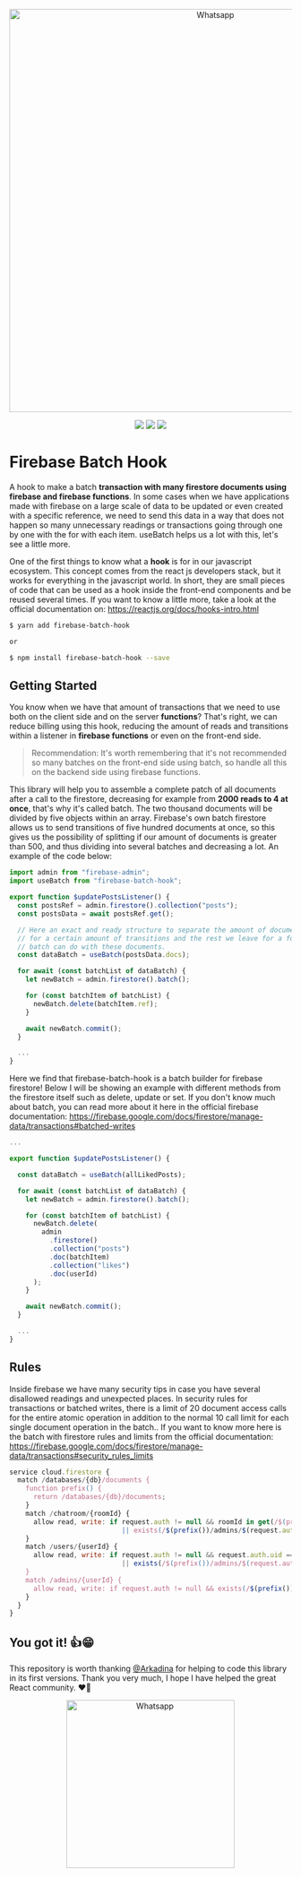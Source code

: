 <p align="center">
  <img src="https://imgur.com/9Xg8trr.png" width="720" title="Whatsapp">
</p>

<p align="center">
  <a href="https://opensource.org/licenses/MIT"><img src="https://img.shields.io/badge/License-MIT-blue.svg"></a>
  <a href="https://github.com/HubertRyanOfficial/firebase-batch-hook"><img src="https://img.shields.io/github/stars/HubertRyanOfficial/firebase-batch-hook"></a>
  <a href="https://www.npmjs.com/package/firebase-batch-hook"><img src="https://img.shields.io/npm/dm/firebase-batch-hook.svg"></a> 
</p>

# Firebase Batch Hook

A hook to make a batch **transaction with many firestore documents using firebase and firebase functions**. In some cases when we have applications made with firebase on a large scale of data to be updated or even created with a specific reference, we need to send this data in a way that does not happen so many unnecessary readings or transactions going through one by one with the for with each item. useBatch helps us a lot with this, let's see a little more.

One of the first things to know what a **hook** is for in our javascript ecosystem. This concept comes from the react js developers stack, but it works for everything in the javascript world. In short, they are small pieces of code that can be used as a hook inside the front-end components and be reused several times. If you want to know a little more, take a look at the official documentation on: https://reactjs.org/docs/hooks-intro.html

```bash
$ yarn add firebase-batch-hook

or

$ npm install firebase-batch-hook --save
```

## Getting Started

You know when we have that amount of transactions that we need to use both on the client side and on the server **functions**? That's right, we can reduce billing using this hook, reducing the amount of reads and transitions within a listener in **firebase functions** or even on the front-end side.

> Recommendation: It's worth remembering that it's not recommended so many batches on the front-end side using batch, so handle all this on the backend side using firebase functions.

This library will help you to assemble a complete patch of all documents after a call to the firestore, decreasing for example from **2000 reads to 4 at once**, that's why it's called batch. The two thousand documents will be divided by five objects within an array. Firebase's own batch firestore allows us to send transitions of five hundred documents at once, so this gives us the possibility of splitting if our amount of documents is greater than 500, and thus dividing into several batches and decreasing a lot. An example of the code below:

```js
import admin from "firebase-admin";
import useBatch from "firebase-batch-hook";

export function $updatePostsListener() {
  const postsRef = admin.firestore().collection("posts");
  const postsData = await postsRef.get();

  // Here an exact and ready structure to separate the amount of documents
  // for a certain amount of transitions and the rest we leave for a for, thus specifying what the
  // batch can do with these documents.
  const dataBatch = useBatch(postsData.docs);

  for await (const batchList of dataBatch) {
    let newBatch = admin.firestore().batch();

    for (const batchItem of batchList) {
      newBatch.delete(batchItem.ref);
    }

    await newBatch.commit();
  }

  ...
}
```

Here we find that firebase-batch-hook is a batch builder for firebase firestore! Below I will be showing an example with different methods from the firestore itself such as delete, update or set. If you don't know much about batch, you can read more about it here in the official firebase documentation: https://firebase.google.com/docs/firestore/manage-data/transactions#batched-writes

```js
...

export function $updatePostsListener() {

  const dataBatch = useBatch(allLikedPosts);

  for await (const batchList of dataBatch) {
    let newBatch = admin.firestore().batch();

    for (const batchItem of batchList) {
      newBatch.delete(
        admin
          .firestore()
          .collection("posts")
          .doc(batchItem)
          .collection("likes")
          .doc(userId)
      );
    }

    await newBatch.commit();
  }

  ...
}

```

## Rules

Inside firebase we have many security tips in case you have several disallowed readings and unexpected places. In security rules for transactions or batched writes, there is a limit of 20 document access calls for the entire atomic operation in addition to the normal 10 call limit for each single document operation in the batch.. If you want to know more here is the batch with firestore rules and limits from the official documentation: https://firebase.google.com/docs/firestore/manage-data/transactions#security_rules_limits

```js
service cloud.firestore {
  match /databases/{db}/documents {
    function prefix() {
      return /databases/{db}/documents;
    }
    match /chatroom/{roomId} {
      allow read, write: if request.auth != null && roomId in get(/$(prefix())/users/$(request.auth.uid)).data.chats
                            || exists(/$(prefix())/admins/$(request.auth.uid));
    }
    match /users/{userId} {
      allow read, write: if request.auth != null && request.auth.uid == userId
                            || exists(/$(prefix())/admins/$(request.auth.uid));
    }
    match /admins/{userId} {
      allow read, write: if request.auth != null && exists(/$(prefix())/admins/$(request.auth.uid));
    }
  }
}

```

## You got it! 👍😁

This repository is worth thanking <a href="https://github.com/Arkadina">@Arkadina</a> for helping to code this library in its first versions.
Thank you very much, I hope I have helped the great React community. ❤🙌

<p align="center">
  <img src="https://imgur.com/nIAoYGc.png" width="300" title="Whatsapp">
</p>
